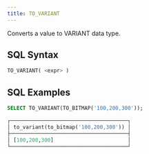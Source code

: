 ```yaml
---
title: TO_VARIANT
---
```


Converts a value to VARIANT data type.

## SQL Syntax

```sql
TO_VARIANT( <expr> )
```

## SQL Examples

```sql
SELECT TO_VARIANT(TO_BITMAP('100,200,300'));

┌──────────────────────────────────────┐
│ to_variant(to_bitmap('100,200,300')) │
├──────────────────────────────────────┤
│ [100,200,300]                        │
└──────────────────────────────────────┘
```